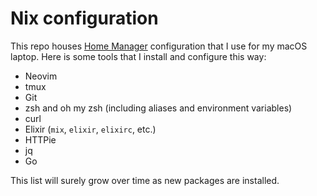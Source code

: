 # Nix configuration

This repo houses [Home Manager](https://github.com/rycee/home-manager) configuration that I use for my macOS laptop. Here is some tools that I install and configure this way:

* Neovim
* tmux
* Git
* zsh and oh my zsh (including aliases and environment variables)
* curl
* Elixir (`mix`, `elixir`, `elixirc`, etc.)
* HTTPie
* jq
* Go

This list will surely grow over time as new packages are installed.